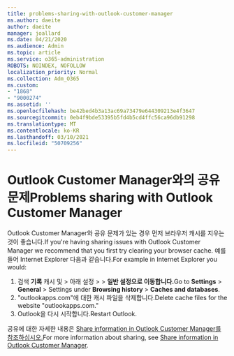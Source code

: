```yaml
---
title: problems-sharing-with-outlook-customer-manager
ms.author: daeite
author: daeite
manager: joallard
ms.date: 04/21/2020
ms.audience: Admin
ms.topic: article
ms.service: o365-administration
ROBOTS: NOINDEX, NOFOLLOW
localization_priority: Normal
ms.collection: Adm_O365
ms.custom:
- "1868"
- "9000274"
ms.assetid: ''
ms.openlocfilehash: be42bed4b3a13ac69a73479e644309213e4f3647
ms.sourcegitcommit: 0eb4f9bde53395b5fd4b5cd4ffc56ca96db91298
ms.translationtype: MT
ms.contentlocale: ko-KR
ms.lasthandoff: 03/10/2021
ms.locfileid: "50709256"
---
```

# <a name="problems-sharing-with-outlook-customer-manager"></a><span data-ttu-id="3ec75-102">Outlook Customer Manager와의 공유 문제</span><span class="sxs-lookup"><span data-stu-id="3ec75-102">Problems sharing with Outlook Customer Manager</span></span>

<span data-ttu-id="3ec75-103">Outlook Customer Manager와 공유 문제가 있는 경우 먼저 브라우저 캐시를 지우는 것이 좋습니다.</span><span class="sxs-lookup"><span data-stu-id="3ec75-103">If you're having sharing issues with Outlook Customer Manager we recommend that you first try clearing your browser cache.</span></span> <span data-ttu-id="3ec75-104">예를 들어 Internet Explorer 다음과 같습니다.</span><span class="sxs-lookup"><span data-stu-id="3ec75-104">For example in Internet Explorer you would:</span></span>

1. <span data-ttu-id="3ec75-105">검색 **기록** 캐시 및 > 아래 설정  >     >  **일반 설정으로 이동합니다.**</span><span class="sxs-lookup"><span data-stu-id="3ec75-105">Go to **Settings** > **General** > Settings under **Browsing history** > **Caches and databases**.</span></span>
2. <span data-ttu-id="3ec75-106">"outlookapps.com"에 대한 캐시 파일을 삭제합니다.</span><span class="sxs-lookup"><span data-stu-id="3ec75-106">Delete cache files for the website "outlookapps.com."</span></span>
3. <span data-ttu-id="3ec75-107">Outlook을 다시 시작합니다.</span><span class="sxs-lookup"><span data-stu-id="3ec75-107">Restart Outlook.</span></span>

<span data-ttu-id="3ec75-108">공유에 대한 자세한 내용은 [Share information in Outlook Customer Manager를 참조하십시오.](https://techcommunity.microsoft.com/t5/outlook-blog/sharing-how-to-keep-your-colleagues-in-the-loop/ba-p/35710)</span><span class="sxs-lookup"><span data-stu-id="3ec75-108">For more information about sharing, see [Share information in Outlook Customer Manager](https://techcommunity.microsoft.com/t5/outlook-blog/sharing-how-to-keep-your-colleagues-in-the-loop/ba-p/35710).</span></span>